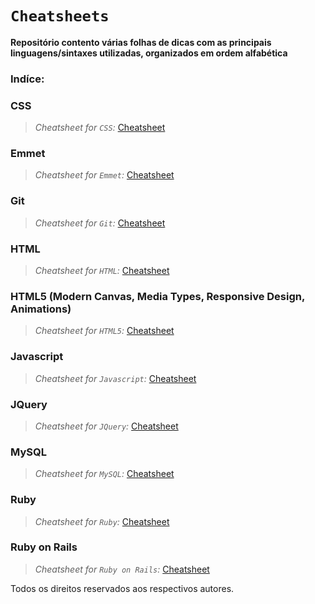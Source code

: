 # `Cheatsheets`
**Repositório contento várias folhas de dicas com as principais linguagens/sintaxes utilizadas, organizados em ordem alfabética**

### Indíce:

### **CSS**
> *Cheatsheet for `CSS`:* [Cheatsheet](https://github.com/gbs0/coding-cheatsheets/blob/master/CSS-cheatsheet.pdf)

### **Emmet**
> *Cheatsheet for `Emmet`:* [Cheatsheet](https://github.com/gbs0/coding-cheatsheets/blob/master/emmet-cheatsheet.pdf)

### **Git**
> *Cheatsheet for `Git`:* [Cheatsheet](https://github.com/gbs0/coding-cheatsheets/blob/master/git-cheatsheet.pdf)

### **HTML**
> *Cheatsheet for `HTML`:* [Cheatsheet](https://github.com/gbs0/coding-cheatsheets/blob/master/html5-cheatsheet.pdf)

### **HTML5 (Modern Canvas, Media Types, Responsive Design, Animations)**
> *Cheatsheet for `HTML5`:* [Cheatsheet](https://github.com/gbs0/coding-cheatsheets/blob/master/htmlcanvas-cheatsheet.pdf)

### **Javascript**
> *Cheatsheet for `Javascript`:* [Cheatsheet](https://github.com/gbs0/coding-cheatsheets/blob/master/javascript-cheatsheet.pdf)

### **JQuery**
> *Cheatsheet for `JQuery`:* [Cheatsheet](https://github.com/gbs0/coding-cheatsheets/blob/master/jquery-cheatsheet.pdf)

### **MySQL**
> *Cheatsheet for `MySQL`:* [Cheatsheet](https://github.com/gbs0/coding-cheatsheets/blob/master/mysql-cheatsheet.pdf)


### **Ruby**
> *Cheatsheet for `Ruby`:* [Cheatsheet](https://github.com/gbs0/coding-cheatsheets/blob/master/ruby-cheatsheet.pdf)

### **Ruby on Rails**
> *Cheatsheet for `Ruby on Rails`:* [Cheatsheet](https://github.com/gbs0/coding-cheatsheets/blob/master/ror-cheatsheet.pdf)



Todos os direitos reservados aos respectivos autores.